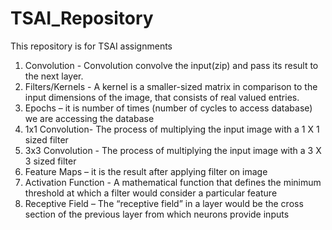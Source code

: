# TSAI_Repository
This repository is for TSAI assignments

1.	Convolution - Convolution convolve the input(zip) and pass its result to the next layer.
2.	Filters/Kernels - A kernel is a smaller-sized matrix in comparison to the input dimensions of the image, that consists of real valued                        entries.
3.	Epochs – it is number of times (number of cycles to access database) we are accessing the database
4.	1x1 Convolution- The process of multiplying the input image with a 1 X 1 sized filter
5.	3x3 Convolution - The process of multiplying the input image with a 3 X 3 sized filter
6.	Feature Maps – it is the result after applying filter on image 
7.	Activation Function - A mathematical function that defines the minimum threshold at which a filter would consider a particular feature
8.	Receptive Field – The “receptive field” in a layer would be the cross section of the previous layer from which neurons provide inputs
